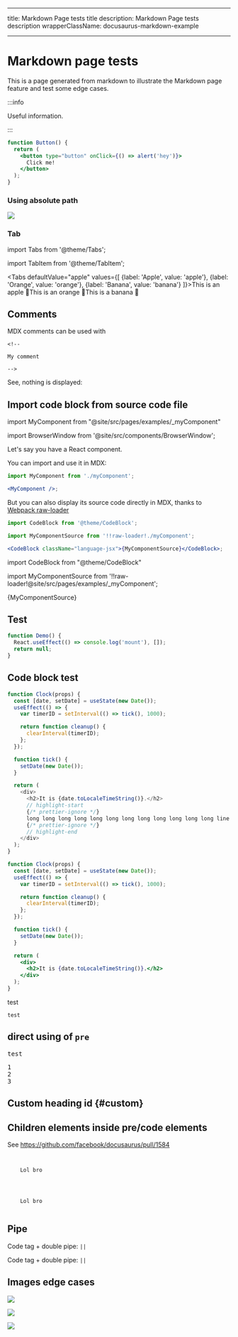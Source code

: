 <!-- This file has a leading comment.
By many standards this is not a valid Markdown file anymore,
but we are still able to parse it because of frontMatterParser. -->

---

title: Markdown Page tests title description: Markdown Page tests description wrapperClassName: docusaurus-markdown-example

---

# Markdown page tests

This is a page generated from markdown to illustrate the Markdown page feature and test some edge cases.

:::info

Useful information.

:::

```jsx live
function Button() {
  return (
    <button type="button" onClick={() => alert('hey')}>
      Click me!
    </button>
  );
}
```

### Using absolute path

![](/img/docusaurus.png)

### Tab

import Tabs from '@theme/Tabs';

import TabItem from '@theme/TabItem';

<Tabs defaultValue="apple" values={[ {label: 'Apple', value: 'apple'}, {label: 'Orange', value: 'orange'}, {label: 'Banana', value: 'banana'} ]}><TabItem value="apple">This is an apple 🍎</TabItem><TabItem value="orange">This is an orange 🍊</TabItem><TabItem value="banana">This is a banana 🍌</TabItem></Tabs>

## Comments

MDX comments can be used with

```mdx
<!--

My comment

-->
```

See, nothing is displayed:

<!--

My comment

-->

## Import code block from source code file

import MyComponent from "@site/src/pages/examples/\_myComponent"

import BrowserWindow from '@site/src/components/BrowserWindow';

Let's say you have a React component.

You can import and use it in MDX:

```jsx title="myMarkdownFile.mdx"
import MyComponent from './myComponent';

<MyComponent />;
```

<BrowserWindow url="http://localhost:3000">

<MyComponent/>

</BrowserWindow>

But you can also display its source code directly in MDX, thanks to [Webpack raw-loader](https://webpack.js.org/loaders/raw-loader/)

```jsx title="myMarkdownFile.mdx"
import CodeBlock from '@theme/CodeBlock';

import MyComponentSource from '!!raw-loader!./myComponent';

<CodeBlock className="language-jsx">{MyComponentSource}</CodeBlock>;
```

import CodeBlock from "@theme/CodeBlock"

import MyComponentSource from '!!raw-loader!@site/src/pages/examples/\_myComponent';

<BrowserWindow url="http://localhost:3000">

<CodeBlock className="language-jsx">{MyComponentSource}</CodeBlock>

</BrowserWindow>

## Test

```jsx live
function Demo() {
  React.useEffect(() => console.log('mount'), []);
  return null;
}
```

## Code block test

```js title="Title"
function Clock(props) {
  const [date, setDate] = useState(new Date());
  useEffect(() => {
    var timerID = setInterval(() => tick(), 1000);

    return function cleanup() {
      clearInterval(timerID);
    };
  });

  function tick() {
    setDate(new Date());
  }

  return (
    <div>
      <h2>It is {date.toLocaleTimeString()}.</h2>
      // highlight-start
      {/* prettier-ignore */}
      long long long long long long long long long long long long line
      {/* prettier-ignore */}
      // highlight-end
    </div>
  );
}
```

```jsx live
function Clock(props) {
  const [date, setDate] = useState(new Date());
  useEffect(() => {
    var timerID = setInterval(() => tick(), 1000);

    return function cleanup() {
      clearInterval(timerID);
    };
  });

  function tick() {
    setDate(new Date());
  }

  return (
    <div>
      <h2>It is {date.toLocaleTimeString()}.</h2>
    </div>
  );
}
```

<CodeBlock className="language-yaml" title="test">
  test
</CodeBlock>

<code>test</code>

## direct using of `pre`

<pre>test</pre>

<!-- Multi-line text inside `pre` will turn into one-liner, but it's okay (https://github.com/mdx-js/mdx/issues/1095) -->
<pre>
1
2
3
</pre>

## Custom heading id {#custom}

## Children elements inside pre/code elements

See https://github.com/facebook/docusaurus/pull/1584

<pre><code>
  <BrowserWindow url="http://localhost:3000" >
    Lol bro
  </BrowserWindow>
</code></pre>

<code>
  <BrowserWindow url="http://localhost:3000" >
    Lol bro
  </BrowserWindow>
</code>

## Pipe

Code tag + double pipe: <code>&#124;&#124;</code>

Code tag + double pipe: <code>||</code>

## Images edge cases

![](/新控制器空间/图片.png)

![](/4/图片.png)

![](/4/docu.png)
